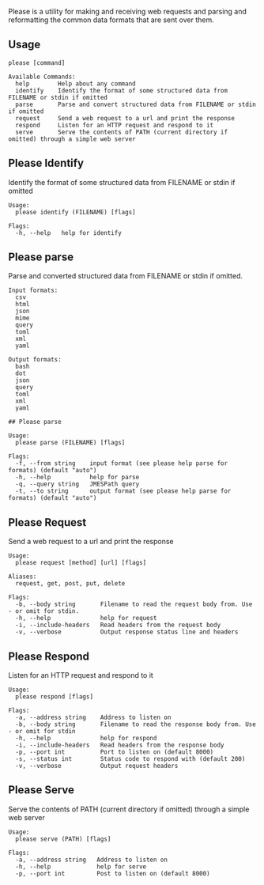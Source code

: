Please is a utility for making and receiving web requests and parsing and reformatting the common data formats that are sent over them.

## Usage

```
please [command]

Available Commands:
  help        Help about any command
  identify    Identify the format of some structured data from FILENAME or stdin if omitted
  parse       Parse and convert structured data from FILENAME or stdin if omitted
  request     Send a web request to a url and print the response
  respond     Listen for an HTTP request and respond to it
  serve       Serve the contents of PATH (current directory if omitted) through a simple web server
```

## Please Identify

Identify the format of some structured data from FILENAME or stdin if omitted

```
Usage:
  please identify (FILENAME) [flags]

Flags:
  -h, --help   help for identify
```

## Please parse

Parse and converted structured data from FILENAME or stdin if omitted.

```
Input formats:
  csv
  html
  json
  mime
  query
  toml
  xml
  yaml

Output formats:
  bash
  dot
  json
  query
  toml
  xml
  yaml

## Please parse

Usage:
  please parse (FILENAME) [flags]

Flags:
  -f, --from string    input format (see please help parse for formats) (default "auto")
  -h, --help           help for parse
  -q, --query string   JMESPath query
  -t, --to string      output format (see please help parse for formats) (default "auto")
```

## Please Request

Send a web request to a url and print the response

```
Usage:
  please request [method] [url] [flags]

Aliases:
  request, get, post, put, delete

Flags:
  -b, --body string       Filename to read the request body from. Use - or omit for stdin.
  -h, --help              help for request
  -i, --include-headers   Read headers from the request body
  -v, --verbose           Output response status line and headers
```

## Please Respond

Listen for an HTTP request and respond to it

```
Usage:
  please respond [flags]

Flags:
  -a, --address string    Address to listen on
  -b, --body string       Filename to read the response body from. Use - or omit for stdin
  -h, --help              help for respond
  -i, --include-headers   Read headers from the response body
  -p, --port int          Port to listen on (default 8000)
  -s, --status int        Status code to respond with (default 200)
  -v, --verbose           Output request headers
```

## Please Serve

Serve the contents of PATH (current directory if omitted) through a simple web server

```
Usage:
  please serve (PATH) [flags]

Flags:
  -a, --address string   Address to listen on
  -h, --help             help for serve
  -p, --port int         Post to listen on (default 8000)
```
